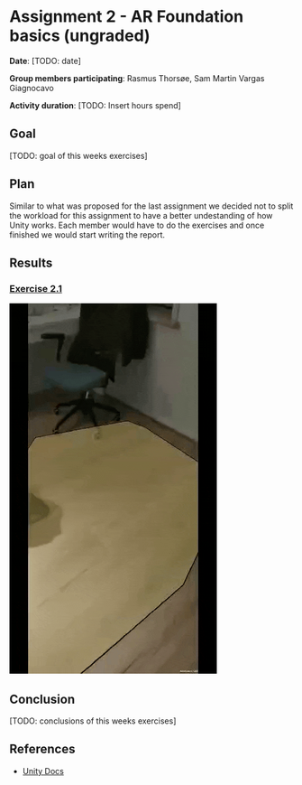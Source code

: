 # Assignment 2 - AR Foundation basics (ungraded)

**Date**: [TODO: date]

**Group members participating**: Rasmus Thorsøe, Sam Martin Vargas Giagnocavo

**Activity duration**: [TODO: Insert hours spend]

## Goal
[TODO: goal of this weeks exercises]

## Plan
Similar to what was proposed for the last assignment we decided not to split the workload for this assignment to have a better undestanding of how Unity works. Each member would have to do the exercises and once finished we would start writing the report. 

## Results

### <ins>Exercise 2.1</ins>
![img](media/assignment_2/default-plane-cubes.gif)

## Conclusion
[TODO: conclusions of this weeks exercises]

## References
- [Unity Docs](https://docs.unity3d.com/Manual/index.html)